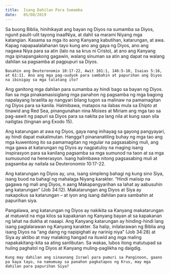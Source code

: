 ```yaml
---
title:  Isang Dahilan Para Sumamba
date:   05/08/2019
---
```


Sa buong Biblia, hinihikayat ang bayan ng Diyos na sumamba sa Diyos, ngunit paulit-ulit tayong inaalNiya, at dahil sa marami Niyang mga katangian. Kasama sa mga ito aong Kanyang kabutihan, katarungan, at awa. Kapag napapaalalahanan tayo kung ano ang gaya ng Diyos, ano ang nagawa Niya para sa atin (lalo na sa krus ni Cristo), at ano ang Kanyang mga ipinapangakong gagawin, walang sinuman sa atin ang dapat na walang dahilan sa pagsamba at pagpupuri sa Diyos.

`Basahin ang Deuteronomio 10:17-22, Awit 101:1, 146:5-10, Isaias 5:16, at 61:11. Ano ang mga pag-uudyok para sambahin at papurihan ang Diyos na ibinigay sa mga talatang ito?`

Ang ganitong mga dahilan para sumamba ay hindi bago sa bayan ng Diyos. Ilan sa mga pinakamasisiglang mga panahon ng pagsamba ng mga bagong napalayang Israelita ay nangyari bilang tugon sa malinaw na pamamagitan ng Diyos para sa kanila. Halmibawa, matapos na ilabas mula sa Ehipto at tinawid ang Red Sea, pinangunahan nina Moises at Miriam ang mga tao sa pag-aawit ng papuri sa Diyos para sa nakita pa lang nila at kung saan sila nailigtas (tingnan ang Exodo 15).

Ang katarungan at awa ng Diyos, gaya nang inihayag sa gayong pangyayari, ay hindi dapat makalimutan. Hangga’t pinananatiling buhay ng mga tao ang mga kuwentong ito sa pamamagitan ng regular na pagsasabing muli, ang mga gawa at katarungan ng Diyos ay nagpatuloy na maging isang inspirasyon para sa kanilang pagsamba sa mga sumunod na taon at sa mga sumusunod na henerasyon. Isang halimbawa nitong pagsasabing muli at pagsamba ay naitala sa Deuteronomio 10:17-22.

Ang katarungan ng Diyos ay, una, isang simpleng bahagi ng kung sino Siya, isang buod na bahagi ng mahalaga Niyang karakter. “Hindi maiisip na gagawa ng mali ang Diyos, n aang Makapangyarihan sa lahat ay aabusuhin ang katarungan” (Job 34:12). Makatarungan ang Diyos at Siya ay nakapokus sa katarungan – at iyon ang isang dahilan para sambahin at papurihan siya.

Pangalawa, ang katarungan ng Diyos ay nakikita sa Kanyang makatarungan at matuwid na mga kilos sa kapakanan ng Kanyang bayan at sa kapakanan ng lahat na dukha at naaapi. Ang Kanyang katarungan ay hinding-hindi lang isang paglalarawan ng Kanyang karakter. Sa halip, inilalarawan ng Biblia ang isang Diyos na “ang daing ng napipighati ay narinig niya” (Job 34:28) at Siya ay aktibo at may malaking hangad na ituwid ang mga maling napakakitang-kita sa ating sanlibutan. Sa wakas, lubos itong matutupad sa huling paghatol ng Diyos at Kanyang muling-paglikha ng daigdig.

`Kung may dahilan ang sinaunang Israel para pumuri sa Panginoon, gaano pa kaya tayo, na namumuay sa panahon pagkatapos ng Krus, may mga dahilan para papurihan Siya?`